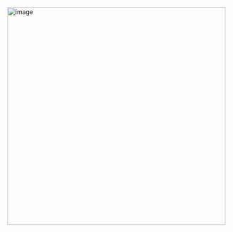 

<img width="494" alt="image" src="https://github.com/Ismail-Jabiulla/login_page/assets/41004552/341f9de5-bb35-42a4-baa3-712159677f74">
